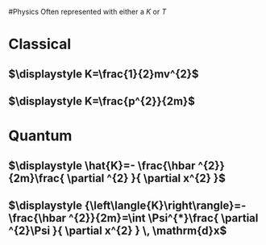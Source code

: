#Physics 
Often represented with either a $\displaystyle K$ or $\displaystyle T$
# Classical
## $\displaystyle K=\frac{1}{2}mv^{2}$
## $\displaystyle K=\frac{p^{2}}{2m}$
# Quantum
## $\displaystyle \hat{K}=- \frac{\hbar ^{2}}{2m}\frac{ \partial ^{2} }{ \partial x^{2} }$
## $\displaystyle {\left\langle{K}\right\rangle}=-\frac{\hbar ^{2}}{2m}=\int \Psi^{*}\frac{ \partial ^{2}\Psi }{ \partial x^{2} } \, \mathrm{d}x$
